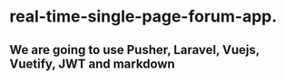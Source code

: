 # real-time-single-page-forum-app.

## We are going to use Pusher, Laravel, Vuejs, Vuetify, JWT and markdown